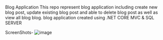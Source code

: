 Blog Application
This repo represent blog application including create new blog post, update existing blog post and able to delete blog post as well as view all blog blog.
blog application created using .NET CORE MVC & SQL SERVER

ScreenShots-
![image](https://github.com/Shubhaaam7/Blog-Application/assets/157630601/2a5d06c4-165c-4641-8ca6-81d067726b49)

